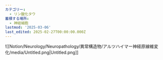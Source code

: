```yaml
---
カテゴリー:
  - リン酸化タウ
蓄積する場所:
  - 神経細胞
lastmod: '2025-03-06'
last_edited: 2025-02-27T00:00:00.000Z
---
```


![[Notion/Neurology/Neuropathology/異常構造物/アルツハイマー神経原線維変化/media/Untitled.png|Untitled.png]]
